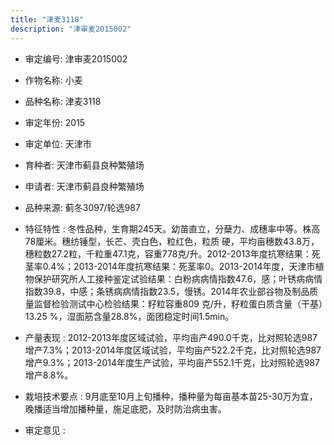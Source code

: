 ```yaml
---
title: "津麦3118"
description: "津审麦2015002"
---
```

* 审定编号:  津审麦2015002

*  作物名称:  小麦

*  品种名称:  津麦3118

*  审定年份:  2015

*  审定单位:  天津市

* 育种者:  天津市蓟县良种繁殖场

*  申请者:  天津市蓟县良种繁殖场

*  品种来源:  蓟冬3097/轮选987

*  特征特性 : 
冬性品种，生育期245天。幼苗直立，分蘖力、成穗率中等。株高78厘米。穗纺锤型，长芒、壳白色，粒红色，粒质 硬，平均亩穗数43.8万，穗粒数27.2粒，千粒重47.1克，容重778克/升。2012-2013年度抗寒结果：死茎率0.4%；2013-2014年度抗寒结果：死茎率0。2013-2014年度，天津市植物保护研究所人工接种鉴定试验结果：白粉病病情指数47.6，感；叶锈病病情指数39.8，中感；条锈病病情指数23.5，慢锈。2014年农业部谷物及制品质量监督检验测试中心检验结果：籽粒容重809 克/升，籽粒蛋白质含量（干基）13.25 %，湿面筋含量28.8%，面团稳定时间1.5min。
 
*  产量表现 : 
2012-2013年度区域试验，平均亩产490.0千克，比对照轮选987增产7.3%；2013-2014年度区域试验，平均亩产522.2千克，比对照轮选987增产9.3%；2013-2014年度生产试验，平均亩产552.1千克，比对照轮选987增产8.8%。

*  栽培技术要点 : 
9月底至10月上旬播种，播种量为每亩基本苗25-30万为宜，晚播适当增加播种量，施足底肥，及时防治病虫害。

*  审定意见 : 

